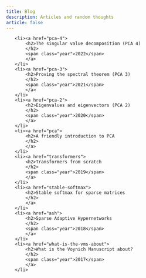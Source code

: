 ```yaml
---
title: Blog
description: Articles and random thoughts
article: false 
---
```

<!-- {% raw %} -->
<ul class="nav publications content">

	<li><a href="pca-4">
	  	<h2>The singular value decomposition (PCA 4)
	  	</h2>
	  	<span class="year">2022</span>
	  	</a>	  	
	</li>
	<li><a href="pca-3">
	  	<h2>Proving the spectral theorem (PCA 3)
	  	</h2>
	  	<span class="year">2021</span>
	  	</a>	  	
	</li>
	<li><a href="pca-2">
	  	<h2>Eigenvalues and eigenvectors (PCA 2)
	  	</h2>
	  	<span class="year">2020</span>
	  	</a>	  	
	</li>
	<li><a href="pca">
	  	<h2>A friendly introduction to PCA
	  	</h2>
	  	</a>	  	
	</li>
	<li><a href="transformers">
	  	<h2>Transformers from scratch
	  	</h2>
	  	<span class="year">2019</span>
	  	</a>	  	
	</li>
	<li><a href="stable-softmax">
	  	<h2>Stable softmax for sparse matrices
	  	</h2>
	  	</a>	  	
  	</li>
	<li><a href="ash">
	  	<h2>Sparse Adaptive Hypernetworks
	  	</h2>
	  	<span class="year">2018</span>
	  	</a>
	</li>
	<li><a href="what-is-the-vms-about">
	  	<h2>What is the Voynich Manuscript about?
	  	</h2>
	  	<span class="year">2017</span>
	  	</a>	  	
  	</li>
</ul>
<!-- {% endraw %} -->